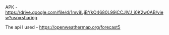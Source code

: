 APK - https://drive.google.com/file/d/1mv8LjBYkO4680L99iCCJlVJ_i0K2w0AB/view?usp=sharing

The api I used - https://openweathermap.org/forecast5
